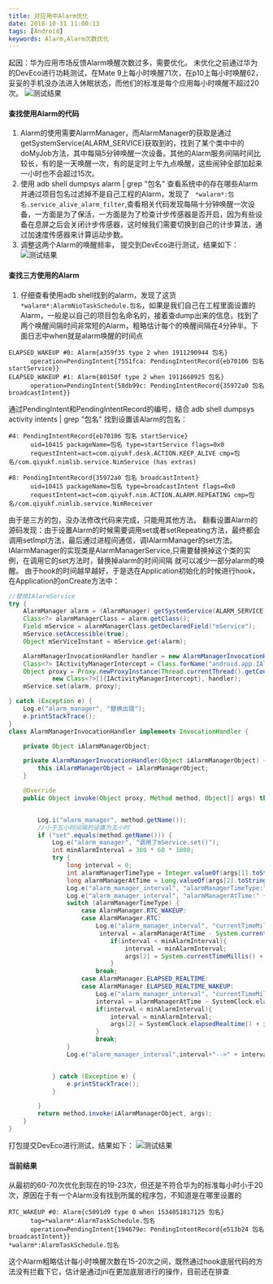 ```yaml
---
title: 对应用中Alarm优化
date: 2018-10-31 11:00:13
tags: [Android]
keywords: Alarm,Alarm次数优化
---
```

起因：华为应用市场反馈Alarm唤醒次数过多，需要优化。
未优化之前通过华为的DevEco进行功耗测试，在Mate 9上每小时唤醒71次，在p10上每小时唤醒62，妥妥的手机没办法进入休眠状态，而他们的标准是每个应用每小时唤醒不超过20次。
![测试结果](/image/Android/alarm/未优化.png)
<!--more-->

#### 查找使用Alarm的代码
1. Alarm的使用需要AlarmManager，而AlarmManager的获取是通过getSystemService(ALARM_SERVICE)获取到的，找到了某个类中中的doMyJob方法，其中每隔5分钟唤醒一次设备。其他的Alarm服务间隔时间比较长，有的是一天唤醒一次，有的是定时上午九点唤醒，这些闹钟全部加起来一小时也不会超过15次。
2. 使用 adb shell dumpsys alarm | grep "包名" 查看系统中的存在哪些Alarm并通过项目包名过滤掉不是自己工程的Alarm，发现了 ` *walarm*:包名.service_alive_alarm_filter`,查看相关代码发现每隔十分钟唤醒一次设备，一方面是为了保活，一方面是为了检查计步传感器是否开启，因为有些设备在息屏之后会关闭计步传感器，这时候我们需要切换到自己的计步算法，通过加速度传感器来计算运动步数。
3. 调整这两个Alarm的唤醒频率， 提交到DevEco进行测试，结果如下：
![测试结果](/image/Android/alarm/第一次优化.png)

#### 查找三方使用的Alarm
1. 仔细查看使用adb shell找到的alarm，发现了这货 `*walarm*:AlarmNioTaskSchedule.包名`，如果是我们自己在工程里面设置的Alarm，一般是以自己的项目包名命名的，接着查dump出来的信息，找到了两个唤醒间隔时间非常短的Alarm，粗略估计每个的唤醒间隔在4分钟半。下面日志中when就是alarm唤醒的时间点
``` log
ELAPSED_WAKEUP #0: Alarm{a359f35 type 2 when 1911290944 包名}
      operation=PendingIntent{7551fca: PendingIntentRecord{eb70106 包名 startService}}
ELAPSED_WAKEUP #1: Alarm{80150f type 2 when 1911660925 包名}
      operation=PendingIntent{58db99c: PendingIntentRecord{35972a0 包名 broadcastIntent}}
```

通过PendingIntent和PendingIntentRecord的编号，结合  adb shell dumpsys activity intents | grep "包名"
找到设置该Alarm的包名：
``` log
#4: PendingIntentRecord{eb70106 包名 startService}
      uid=10415 packageName=包名 type=startService flags=0x0
      requestIntent=act=com.qiyukf.desk.ACTION.KEEP_ALIVE cmp=包名/com.qiyukf.nimlib.service.NimService (has extras)
 
#8: PendingIntentRecord{35972a0 包名 broadcastIntent}
      uid=10415 packageName=包名 type=broadcastIntent flags=0x0
      requestIntent=act=com.qiyukf.nim.ACTION.ALARM.REPEATING cmp=包名/com.qiyukf.nimlib.service.NimReceiver
```
由于是三方的包，没办法修改代码来完成，只能用其他方法。
翻看设置Alarm的源码发现：由于设置Alarm的时候需要调用set或者setRepeating方法，最终都会调用setImpl方法，最后通过进程间通信，调IAlarmManager的set方法。
IAlarmManager的实现类是AlarmManagerService,只需要替换掉这个类的实例，在调用它的set方法时，替换掉alarm的时间间隔
就可以减少一部分alarm的唤醒。
由于hook的时间越早越好，于是选在Application初始化的时候进行hook，在Application的onCreate方法中：
``` java
//替换IAlarmService
try {
    AlarmManager alarm = (AlarmManager) getSystemService(ALARM_SERVICE);
    Class<?> alarmManagerClass = alarm.getClass();
    Field mService = alarmManagerClass.getDeclaredField("mService");
    mService.setAccessible(true);
    Object mSerViceInstant = mService.get(alarm);

    AlarmManagerInvocationHandler handler = new AlarmManagerInvocationHandler(mSerViceInstant);
    Class<?> IActivityManagerIntercept = Class.forName("android.app.IAlarmManager");
    Object proxy = Proxy.newProxyInstance(Thread.currentThread().getContextClassLoader(),
            new Class<?>[]{IActivityManagerIntercept}, handler);
    mService.set(alarm, proxy);

} catch (Exception e) {
    Log.e("alarm_manager", "替换出错");
    e.printStackTrace();
}
class AlarmManagerInvocationHandler implements InvocationHandler {

    private Object iAlarmManagerObject;

    private AlarmManagerInvocationHandler(Object iAlarmManagerObject) {
        this.iAlarmManagerObject = iAlarmManagerObject;
    }

    @Override
    public Object invoke(Object proxy, Method method, Object[] args) throws Throwable {


        Log.i("alarm_manager", method.getName());
        //小于五小时间隔的设置为五小时
        if ("set".equals(method.getName())) {
            Log.e("alarm_manager", "调用了mService.set()");
            int minAlarmInterval = 300 * 60 * 1000;
            try {
                long interval = 0;
                int alarmManagerTimeType = Integer.valueOf(args[1].toString());
                long alarmManagerAtTime = Long.valueOf(args[2].toString());
                Log.e("alarm_manager_interval", "alarmManagerTimeType:" +alarmManagerTimeType);
                Log.e("alarm_manager_interval", "alarmManagerAtTime:" +alarmManagerAtTime);
                switch (alarmManagerTimeType) {
                    case AlarmManager.RTC_WAKEUP:
                    case AlarmManager.RTC:
                        Log.e("alarm_manager_interval", "currentTimeMillis--RTC:" +System.currentTimeMillis());
                         interval = alarmManagerAtTime - System.currentTimeMillis();
                            if(interval < minAlarmInterval){
                                interval = minAlarmInterval;
                                args[2] = System.currentTimeMillis() + interval;
                            }
                        break;
                    case AlarmManager.ELAPSED_REALTIME:
                    case AlarmManager.ELAPSED_REALTIME_WAKEUP:
                        Log.e("alarm_manager_interval", "currentTimeMillis--ELAPSED_REALTIME:" +SystemClock.elapsedRealtime());
                        interval = alarmManagerAtTime - SystemClock.elapsedRealtime();
                        if(interval < minAlarmInterval){
                            interval = minAlarmInterval;
                            args[2] = SystemClock.elapsedRealtime() + interval;
                        }
                        break;
                }
                Log.e("alarm_manager_interval",interval+"-->" + interval/1000/60 );


            } catch (Exception e) {
                e.printStackTrace();
            }

        }
        return method.invoke(iAlarmManagerObject, args);
    }
}

```
打包提交DevEco进行测试，结果如下：
![测试结果](/image/Android/alarm/第二次优化.png)

#### 当前结果

从最初的60-70次优化到现在的19-23次，但还是不符合华为的标准每小时小于20次，原因在于有一个Alarm没有找到所属的程序包，不知道是在哪里设置的
``` log
RTC_WAKEUP #0: Alarm{c5091d9 type 0 when 1534851817125 包名}
      tag=*walarm*:AlarmTaskSchedule.包名
      operation=PendingIntent{194679e: PendingIntentRecord{e513b24 包名 broadcastIntent}}
*walarm*:AlarmTaskSchedule.包名
```
这个Alarm粗略估计每小时唤醒次数在15-20次之间，既然通过hook底层代码的方法没有拦截下它，估计是通过jni在更加底层进行的操作，目前还在排查